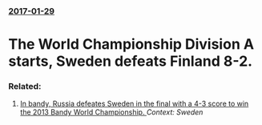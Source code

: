 ### [2017-01-29](/news/2017/01/29/index.md)

# The World Championship Division A starts, Sweden defeats Finland 8-2.




### Related:

1. [In bandy, Russia defeates Sweden in the final with a 4-3 score to win the 2013 Bandy World Championship. ](/news/2013/02/3/in-bandy-russia-defeates-sweden-in-the-final-with-a-4a3-score-to-win-the-2013-bandy-world-championship.md) _Context: Sweden_
